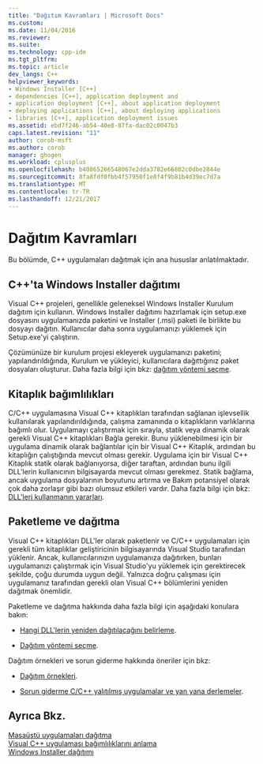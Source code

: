```yaml
---
title: "Dağıtım Kavramları | Microsoft Docs"
ms.custom: 
ms.date: 11/04/2016
ms.reviewer: 
ms.suite: 
ms.technology: cpp-ide
ms.tgt_pltfrm: 
ms.topic: article
dev_langs: C++
helpviewer_keywords:
- Windows Installer [C++]
- dependencies [C++], application deployment and
- application deployment [C++], about application deployment
- deploying applications [C++], about deploying applications
- libraries [C++], application deployment issues
ms.assetid: ebd7f246-ab54-40e8-87fa-dac02c0047b3
caps.latest.revision: "11"
author: corob-msft
ms.author: corob
manager: ghogen
ms.workload: cplusplus
ms.openlocfilehash: b40865266548067e2dda3782e66802c0dbe2844e
ms.sourcegitcommit: 8fa8fdf0fbb4f57950f1e8f4f9b81b4d39ec7d7a
ms.translationtype: MT
ms.contentlocale: tr-TR
ms.lasthandoff: 12/21/2017
---
```

# <a name="deployment-concepts"></a>Dağıtım Kavramları
Bu bölümde, C++ uygulamaları dağıtmak için ana hususlar anlatılmaktadır.  
  
## <a name="windows-installer-deployment-in-c"></a>C++'ta Windows Installer dağıtımı  
 Visual C++ projeleri, genellikle geleneksel Windows Installer Kurulum dağıtım için kullanın. Windows Installer dağıtımı hazırlamak için setup.exe dosyasını uygulamanızda paketini ve Installer (.msi) paketi ile birlikte bu dosyayı dağıtın. Kullanıcılar daha sonra uygulamanızı yüklemek için Setup.exe'yi çalıştırın.  
  
 Çözümünüze bir kurulum projesi ekleyerek uygulamanızı paketini; yapılandırıldığında, Kurulum ve yükleyici, kullanıcılara dağıttığınız paket dosyaları oluşturur. Daha fazla bilgi için bkz: [dağıtım yöntemi seçme](../ide/choosing-a-deployment-method.md).  
  
## <a name="library-dependencies"></a>Kitaplık bağımlılıkları  
 C/C++ uygulamasına Visual C++ kitaplıkları tarafından sağlanan işlevsellik kullanılarak yapılandırıldığında, çalışma zamanında o kitaplıkların varlıklarına bağımlı olur. Uygulamayı çalıştırmak için sırayla, statik veya dinamik olarak gerekli Visual C++ kitaplıkları Bağla gerekir. Bunu yüklenebilmesi için bir uygulama dinamik olarak bağlantılar için bir Visual C++ Kitaplık, ardından bu kitaplığın çalıştığında mevcut olması gerekir. Uygulama için bir Visual C++ Kitaplık statik olarak bağlanıyorsa, diğer taraftan, ardından bunu ilgili DLL'lerin kullanıcının bilgisayarda mevcut olması gerekmez. Statik bağlama, ancak uygulama dosyalarının boyutunu artırma ve Bakım potansiyel olarak çok daha zorlaşır gibi bazı olumsuz etkileri vardır. Daha fazla bilgi için bkz: [DLL'leri kullanmanın yararları](../build/dlls-in-visual-cpp.md#advantages-of-using-dlls).  
  
## <a name="packaging-and-redistributing"></a>Paketleme ve dağıtma  
 Visual C++ kitaplıkları DLL'ler olarak paketlenir ve C/C++ uygulamaları için gerekli tüm kitaplıklar geliştiricinin bilgisayarında Visual Studio tarafından yüklenir. Ancak, kullanıcılarınızın uygulamanıza dağıtırken, bunları uygulamanızı çalıştırmak için Visual Studio'yu yüklemek için gerektirecek şekilde, çoğu durumda uygun değil. Yalnızca doğru çalışması için uygulamanız tarafından gerekli olan Visual C++ bölümlerini yeniden dağıtmak önemlidir.  
  
 Paketleme ve dağıtma hakkında daha fazla bilgi için aşağıdaki konulara bakın:  
  
-   [Hangi DLL'lerin yeniden dağıtılacağını belirleme](../ide/determining-which-dlls-to-redistribute.md).  
  
-   [Dağıtım yöntemi seçme](../ide/choosing-a-deployment-method.md).  
  
 Dağıtım örnekleri ve sorun giderme hakkında öneriler için bkz:  
  
-   [Dağıtım örnekleri](../ide/deployment-examples.md).  
  
-   [Sorun giderme C/C++ yalıtılmış uygulamalar ve yan yana derlemeler](../build/troubleshooting-c-cpp-isolated-applications-and-side-by-side-assemblies.md).  
  
## <a name="see-also"></a>Ayrıca Bkz.  
 [Masaüstü uygulamaları dağıtma](../ide/deploying-native-desktop-applications-visual-cpp.md)   
 [Visual C++ uygulaması bağımlılıklarını anlama](../ide/understanding-the-dependencies-of-a-visual-cpp-application.md)   
 [Windows Installer dağıtımı](http://msdn.microsoft.com/en-us/121be21b-b916-43e2-8f10-8b080516d2a0)